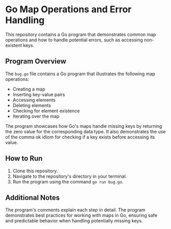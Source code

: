 # Go Map Operations and Error Handling

This repository contains a Go program that demonstrates common map operations and how to handle potential errors, such as accessing non-existent keys.

## Program Overview

The `bug.go` file contains a Go program that illustrates the following map operations:

- Creating a map
- Inserting key-value pairs
- Accessing elements
- Deleting elements
- Checking for element existence
- Iterating over the map

The program showcases how Go's maps handle missing keys by returning the zero value for the corresponding data type. It also demonstrates the use of the comma ok idiom for checking if a key exists before accessing its value. 

## How to Run

1. Clone this repository.
2. Navigate to the repository's directory in your terminal.
3. Run the program using the command `go run bug.go`.

## Additional Notes

The program's comments explain each step in detail. The program demonstrates best practices for working with maps in Go, ensuring safe and predictable behavior when handling potentially missing keys.